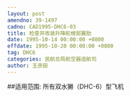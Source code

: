 ```yaml
---
layout: post
amendno: 39-1497
cadno: CAD1995-DHC6-03
title: 检查并改装升降舵根部翼肋
date: 1995-10-14 00:00:00 +0800
effdate: 1995-10-20 00:00:00 +0800
tag: DHC6
categories: 民航总局航空器适航司
author: 王彦田
---
```


##适用范围:
所有双水獭（DHC-6）型飞机

